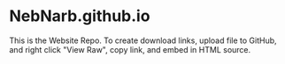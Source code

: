 # NebNarb.github.io
This is the Website Repo.
To create download links, upload file to GitHub, and right click "View Raw", copy link, and embed in HTML source.